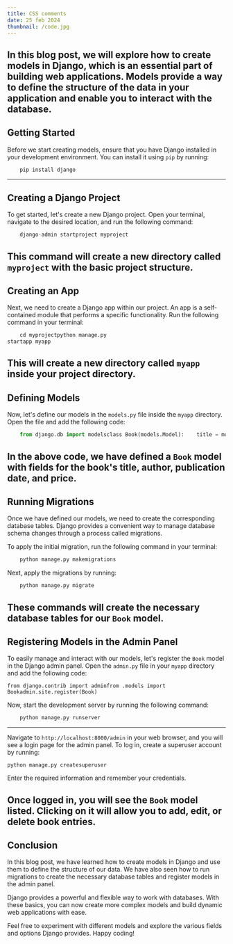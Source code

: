 ```yaml
---
title: CSS comments
date: 25 feb 2024
thumbnail: /code.jpg
---
```


In this blog post, we will explore how to create models in Django, which is an essential part of building web applications. Models provide a way to define the structure of the data in your application and enable you to interact with the database.
---

## Getting Started

Before we start creating models, ensure that you have Django installed in your development environment. You can install it using `pip` by running:
```python
    pip install django
```
---
## Creating a Django Project

To get started, let's create a new Django project. Open your terminal, navigate to the desired location, and run the following command:
```python
    django-admin startproject myproject
```
This command will create a new directory called `myproject` with the basic project structure.
----
## Creating an App

Next, we need to create a Django app within our project. An app is a self-contained module that performs a specific functionality. Run the following command in your terminal:
```python
    cd myprojectpython manage.py 
startapp myapp
```
This will create a new directory called `myapp` inside your project directory.
---

## Defining Models

Now, let's define our models in the `models.py` file inside the `myapp` directory. Open the file and add the following code:
```python
    from django.db import modelsclass Book(models.Model):    title = models.CharField(max_length=100)    author = models.CharField(max_length=50)    publication_date = models.DateField()    price = models.DecimalField(max_digits=5, decimal_places=2)
```
In the above code, we have defined a `Book` model with fields for the book's title, author, publication date, and price.
---

## Running Migrations

Once we have defined our models, we need to create the corresponding database tables. Django provides a convenient way to manage database schema changes through a process called migrations.

To apply the initial migration, run the following command in your terminal:
```python
    python manage.py makemigrations
```

Next, apply the migrations by running:
```python
    python manage.py migrate
```
These commands will create the necessary database tables for our `Book` model.
---
## Registering Models in the Admin Panel

To easily manage and interact with our models, let's register the `Book` model in the Django admin panel. Open the `admin.py` file in your `myapp` directory and add the following code:

    from django.contrib import adminfrom .models import Bookadmin.site.register(Book)

Now, start the development server by running the following command:
```python
    python manage.py runserver
```
---
Navigate to `http://localhost:8000/admin` in your web browser, and you will see a login page for the admin panel. To log in, create a superuser account by running:

    python manage.py createsuperuser

Enter the required information and remember your credentials.

Once logged in, you will see the `Book` model listed. Clicking on it will allow you to add, edit, or delete book entries.
---
## Conclusion

In this blog post, we have learned how to create models in Django and use them to define the structure of our data. We have also seen how to run migrations to create the necessary database tables and register models in the admin panel.

Django provides a powerful and flexible way to work with databases. With these basics, you can now create more complex models and build dynamic web applications with ease.

Feel free to experiment with different models and explore the various fields and options Django provides. Happy coding!
